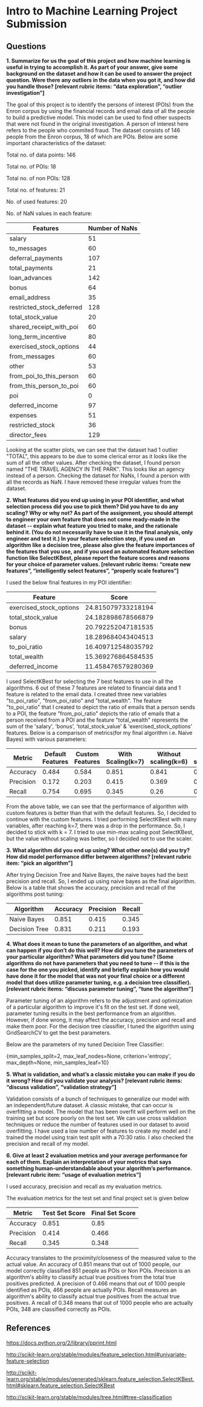 # Intro to Machine Learning Project Submission

## Questions

__1. Summarize for us the goal of this project and how machine learning is useful in trying to accomplish it. As part of your answer, give some background on the dataset and how it can be used to answer the project question. Were there any outliers in the data when you got it, and how did you handle those?  [relevant rubric items: “data exploration”, “outlier investigation”]__

The goal of this project is to identify the persons of interest (POIs) from the Enron corpus by using the financial records and email data of all the people to build a predictive model. This model can be used to find other suspects that were not found in the original investigation. A person of interest here refers to the people who commited fraud. The dataset consists of 146 people from the Enron corpus, 18 of which are POIs. Below are some important characteristics of the dataset:

Total no. of data points: 146

Total no. of POIs: 18

Total no. of non POIs: 128

Total no. of features: 21

No. of used features: 20

No. of NaN values in each feature: 

**Features**|**Number of NaNs**|
--- | --- |
salary|51|
to_messages|60|
deferral_payments|107|
total_payments|21|
loan_advances|142|
bonus|64|
email_address|35|
restricted_stock_deferred|128|
total_stock_value|20|
shared_receipt_with_poi|60|
long_term_incentive|80|
exercised_stock_options|44|
from_messages|60|
other|53|
from_poi_to_this_person|60|
from_this_person_to_poi|60|
poi|0|
deferred_income|97|
expenses|51|
restricted_stock|36|
director_fees|129|

Looking at the scatter plots, we can see that the dataset had 1 outlier "TOTAL", this appears to be due to some clerical error as it looks like the sum of all the other values. After checking the dataset, I found person named "THE TRAVEL AGENCY IN THE PARK". This looks like an agency instead of a person. Checking the dataset for NaNs, I found a person with all the records as NaN. I have removed these irregular values from the dataset.

__2. What features did you end up using in your POI identifier, and what selection process did you use to pick them? Did you have to do any scaling? Why or why not? As part of the assignment, you should attempt to engineer your own feature that does not come ready-made in the dataset -- explain what feature you tried to make, and the rationale behind it. (You do not necessarily have to use it in the final analysis, only engineer and test it.) In your feature selection step, if you used an algorithm like a decision tree, please also give the feature importances of the features that you use, and if you used an automated feature selection function like SelectKBest, please report the feature scores and reasons for your choice of parameter values.  [relevant rubric items: “create new features”, “intelligently select features”, “properly scale features”]__

I used the below final features in my POI identifier:

**Feature**|**Score**
---|---
exercised_stock_options|24.815079733218194
total_stock_value|24.182898678566879
bonus|20.792252047181535
salary|18.289684043404513
to_poi_ratio|16.409712548035792
total_wealth|15.369276864584535
deferred_income|11.458476579280369

I used SelectKBest for selecting the 7 best features to use in all the algorithms. 6 out of these 7 features are related to financial data and 1 feature is related to the email data. I created three new variables "to_poi_ratio", "from_poi_ratio" and "total_wealth". The feature "to_poi_ratio" that I created to depict the ratio of emails that a person sends to a POI, the feature "from_poi_ratio" depicts the ratio of emails that a person received from a POI and the feature "total_wealth" represents the sum of the 'salary', 'bonus', 'total_stock_value' & 'exercised_stock_options' features. Below is a comparison of metrics(for my final algorithm i.e. Naive Bayes) with various parameters:

Metric|Default Features|Custom Features|With Scaling(k=7)|Without scaling(k=6)|Without scaling(k=7)|Without scaling(k=8)
---|---|---|---|---|---|---
Accuracy|0.484|0.584|0.851|0.841|0.853|0.849
Precision|0.172|0.203|0.415|0.369|0.421|0.410
Recall|0.754|0.695|0.345|0.26|0.352|0.368

From the above table, we can see that the performance of algorithm with custom features is better than that with the default features. So, I decided to continue with the custom features. I tried performing SelectKBest with many variables, after reaching k=7, there was a drop in the performance. So, I decided to stick with k = 7. I tried to use min-max scaling post SelectKBest, but the value without scaling was better, so I decided not to use the scaler.

__3. What algorithm did you end up using? What other one(s) did you try? How did model performance differ between algorithms?  [relevant rubric item: “pick an algorithm”]__

After trying Decision Tree and Naive Bayes, the naive bayes had the best precision and recall. So, I ended up using naive bayes as the final algorithm. Below is a table that shows the accuracy, precision and recall of the algorithms post tuning:

Algorithm|Accuracy|Precision|Recall
---|---|---|---|
Naive Bayes|0.851|0.415|0.345
Decision Tree|0.831|0.211|0.193

__4. What does it mean to tune the parameters of an algorithm, and what can happen if you don’t do this well?  How did you tune the parameters of your particular algorithm? What parameters did you tune? (Some algorithms do not have parameters that you need to tune -- if this is the case for the one you picked, identify and briefly explain how you would have done it for the model that was not your final choice or a different model that does utilize parameter tuning, e.g. a decision tree classifier).  [relevant rubric items: “discuss parameter tuning”, “tune the algorithm”]__

Parameter tuning of an algorithm refers to the adjustment and optimization of a particular algorithm to improve it's fit on the test set. If done well, parameter tuning results in the best performance from an algorithm. However, if done wrong, it may affect the accuracy, precision and recall and make them poor. For the decision tree classifier, I tuned the algorithm using GridSearchCV to get the best parameters. 

Below are the parameters of my tuned Decision Tree Classifier:

{min_samples_split=2, max_leaf_nodes=None, criterion='entropy', max_depth=None, min_samples_leaf=10}

__5. What is validation, and what’s a classic mistake you can make if you do it wrong? How did you validate your analysis?  [relevant rubric items: “discuss validation”, “validation strategy”]__

Validation consists of a bunch of techniques to generalize our model with an independent/future dataset. A classic mistake, that can occur is overfitting a model. The model that has been overfit will perform well on the training set but score poorly on the test set. We can use cross validation techniques or reduce the number of features used in our dataset to avoid overfitting. I have used a low number of features to create my model and I trained the model using train test split with a 70:30 ratio. I also checked the precision and recall of my model.

__6. Give at least 2 evaluation metrics and your average performance for each of them.  Explain an interpretation of your metrics that says something human-understandable about your algorithm’s performance. [relevant rubric item: “usage of evaluation metrics”]__

I used accuracy, precision and recall as my evaluation metrics. 

The evaluation metrics for the test set and final project set is given below

Metric|Test Set Score|Final Set Score
---|---|---
Accuracy|0.851|0.85
Precision|0.414|0.466
Recall|0.345|0.348

Accuracy translates to the proximity/closeness of the measured value to the actual value. An accuracy of 0.851 means that out of 1000 people, our model correctly classified 851 people as POIs or Non POIs. Precision is an algorithm's ability to classify actual true positives from the total true positives predicted. A precision of 0.466 means that out of 1000 people identified as POIs, 466 people are actually POIs. Recall measures an algorithm's ability to classify actual true positives from the actual true positives. A recall of 0.348 means that out of 1000 people who are actually POIs, 348 are classified correctly as POIs.


## References

https://docs.python.org/2/library/pprint.html

http://scikit-learn.org/stable/modules/feature_selection.html#univariate-feature-selection

http://scikit-learn.org/stable/modules/generated/sklearn.feature_selection.SelectKBest.html#sklearn.feature_selection.SelectKBest

http://scikit-learn.org/stable/modules/tree.html#tree-classification
